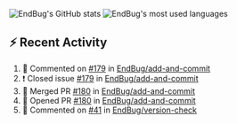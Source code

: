 ![EndBug's GitHub stats](https://github-readme-stats.vercel.app/api?username=endbug&show_icons=true&theme=dark)
![EndBug's most used languages](https://github-readme-stats.vercel.app/api/top-langs/?username=endbug&layout=compact&theme=dark)

## ⚡ Recent Activity

<!--START_SECTION:activity-->
1. 💬 Commented on [#179](https://github.com//EndBug/add-and-commit/issues/179) in [EndBug/add-and-commit](https://github.com//EndBug/add-and-commit)
2. ❗️ Closed issue [#179](https://github.com//EndBug/add-and-commit/issues/179) in [EndBug/add-and-commit](https://github.com//EndBug/add-and-commit)
3. 🎉 Merged PR [#180](https://github.com//EndBug/add-and-commit/pull/180) in [EndBug/add-and-commit](https://github.com//EndBug/add-and-commit)
4. 💪 Opened PR [#180](https://github.com//EndBug/add-and-commit/pull/180) in [EndBug/add-and-commit](https://github.com//EndBug/add-and-commit)
5. 💬 Commented on [#41](https://github.com//EndBug/version-check/issues/41) in [EndBug/version-check](https://github.com//EndBug/version-check)
<!--END_SECTION:activity-->
